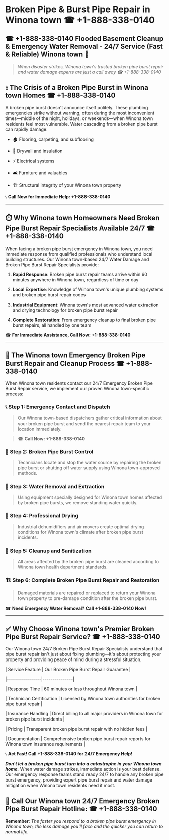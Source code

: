 # Broken Pipe & Burst Pipe Repair in Winona town ☎ +1-888-338-0140  
## ☎ +1-888-338-0140 Flooded Basement Cleanup & Emergency Water Removal - 24/7 Service (Fast & Reliable) Winona town 🚨  

> *When disaster strikes, Winona town's trusted broken pipe burst repair and water damage experts are just a call away ☎ +1-888-338-0140*  

## 💧 The Crisis of a Broken Pipe Burst in Winona town Homes ☎ +1-888-338-0140  

A broken pipe burst doesn't announce itself politely. These plumbing emergencies strike without warning, often during the most inconvenient times—middle of the night, holidays, or weekends—when Winona town residents feel most vulnerable. Water cascading from a broken pipe burst can rapidly damage:  

* 🏠 Flooring, carpeting, and subflooring  
* 🧱 Drywall and insulation  
* ⚡ Electrical systems  
* 🛋️ Furniture and valuables  
* 🏗️ Structural integrity of your Winona town property  

📞 **Call Now for Immediate Help: +1-888-338-0140**  

---  

## ⏱️ Why Winona town Homeowners Need Broken Pipe Burst Repair Specialists Available 24/7 ☎ +1-888-338-0140  

When facing a broken pipe burst emergency in Winona town, you need immediate response from qualified professionals who understand local building structures. Our Winona town-based 24/7 Water Damage and Broken Pipe Burst Repair Specialists provide:  

1. **Rapid Response**: Broken pipe burst repair teams arrive within 60 minutes anywhere in Winona town, regardless of time or day  
2. **Local Expertise**: Knowledge of Winona town's unique plumbing systems and broken pipe burst repair codes  
3. **Industrial Equipment**: Winona town's most advanced water extraction and drying technology for broken pipe burst repair  
4. **Complete Restoration**: From emergency cleanup to final broken pipe burst repairs, all handled by one team  

☎ **For Immediate Assistance, Call Now: +1-888-338-0140**  

---  

## 🔧 The Winona town Emergency Broken Pipe Burst Repair and Cleanup Process ☎ +1-888-338-0140  

When Winona town residents contact our 24/7 Emergency Broken Pipe Burst Repair service, we implement our proven Winona town-specific process:  

### 📞 Step 1: Emergency Contact and Dispatch  
> Our Winona town-based dispatchers gather critical information about your broken pipe burst and send the nearest repair team to your location immediately.  
> ☎ **Call Now: +1-888-338-0140**  

### 🚿 Step 2: Broken Pipe Burst Control  
> Technicians locate and stop the water source by repairing the broken pipe burst or shutting off water supply using Winona town-approved methods.  

### 🌊 Step 3: Water Removal and Extraction  
> Using equipment specially designed for Winona town homes affected by broken pipe bursts, we remove standing water quickly.  

### 💨 Step 4: Professional Drying  
> Industrial dehumidifiers and air movers create optimal drying conditions for Winona town's climate after broken pipe burst incidents.  

### 🧼 Step 5: Cleanup and Sanitization  
> All areas affected by the broken pipe burst are cleaned according to Winona town health department standards.  

### 🏗️ Step 6: Complete Broken Pipe Burst Repair and Restoration  
> Damaged materials are repaired or replaced to return your Winona town property to pre-damage condition after the broken pipe burst.  

☎ **Need Emergency Water Removal? Call +1-888-338-0140 Now!**  

---  

## ✅ Why Choose Winona town's Premier Broken Pipe Burst Repair Service? ☎ +1-888-338-0140  

Our Winona town 24/7 Broken Pipe Burst Repair Specialists understand that pipe burst repair isn't just about fixing plumbing—it's about protecting your property and providing peace of mind during a stressful situation.  

| Service Feature | Our Broken Pipe Burst Repair Guarantee |  
|-----------------|---------------|  
| Response Time | 60 minutes or less throughout Winona town |  
| Technician Certification | Licensed by Winona town authorities for broken pipe burst repair |  
| Insurance Handling | Direct billing to all major providers in Winona town for broken pipe burst incidents |  
| Pricing | Transparent broken pipe burst repair with no hidden fees |  
| Documentation | Comprehensive broken pipe burst repair reports for Winona town insurance requirements |  

📞 **Act Fast! Call +1-888-338-0140 for 24/7 Emergency Help!**  

***Don't let a broken pipe burst turn into a catastrophe in your Winona town home.*** When water damage strikes, immediate action is your best defense. Our emergency response teams stand ready 24/7 to handle any broken pipe burst emergency, providing expert pipe burst repair and water damage mitigation when Winona town residents need it most.  

## 📱 Call Our Winona town 24/7 Emergency Broken Pipe Burst Repair Hotline: ☎ +1-888-338-0140  

**Remember**: *The faster you respond to a broken pipe burst emergency in Winona town, the less damage you'll face and the quicker you can return to normal life.*